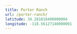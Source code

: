 ```yaml
---
title: Porter Ranch
url: /porter-ranch/
latitude: 34.281816400000004
longitude: -118.56127140000001
---
```

